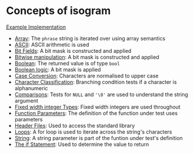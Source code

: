 # Concepts of isogram

[Example Implementation](https://github.com/exercism/c/blob/master/exercises/isogram/src/example.c)

- [Array](https://github.com/exercism/v3/blob/master/reference/types/array.md): The `phrase` string is iterated over using array semantics
- [ASCII](https://github.com/exercism/v3/blob/master/reference/concepts/ascii.md): ASCII arithmetic is used
- [Bit Fields](https://www.gnu.org/software/gnu-c-manual/gnu-c-manual.html#Bit-Fields): A bit mask is constructed and applied
- [Bitwise manipulation](https://github.com/exercism/v3/blob/master/reference/concepts/bitwise_manipulation.md): A bit mask is constructed and applied
- [Boolean](https://github.com/exercism/v3/blob/master/reference/types/boolean.md): The returned value is of type `bool`
- [Boolean logic](https://github.com/exercism/v3/blob/master/reference/concepts/boolean_logic.md): A bit mask is applied
- [Case Conversion](https://www.gnu.org/software/libc/manual/html_node/Case-Conversion.html): Characters are normalised to upper case
- [Character Classification](https://www.gnu.org/software/libc/manual/html_node/Classification-of-Characters.html): Branching condition tests if a character is alphanumeric
- [Comparisons](https://github.com/exercism/v3/blob/master/reference/concepts/comparisons.md): Tests for `NULL` and `'\0'` are used to understand the string argument
- [Fixed width integer Types](https://en.wikipedia.org/wiki/C_data_types#Fixed-width_integer_types): Fixed width integers are used throughout
- [Function Parameters](https://www.gnu.org/software/gnu-c-manual/gnu-c-manual.html#Function-Parameters): The definition of the function under test uses parameters
- [Header Files](https://www.gnu.org/software/libc/manual/html_mono/libc.html#Header-Files): Used to access the standard library
- [Loops](https://github.com/exercism/v3/blob/master/reference/concepts/loops.md): A for loop is used to iterate across the string's characters
- [String](https://github.com/exercism/v3/blob/master/reference/types/string.md): A string parameter is part of the funtion under test's definition
- [The if Statement](https://www.gnu.org/software/gnu-c-manual/gnu-c-manual.html#The-if-Statement): Used to determine the value to return